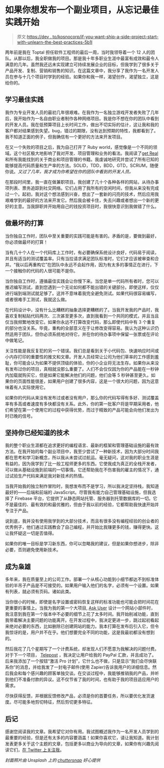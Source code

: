 # 如果你想发布一个副业项目，从忘记最佳实践开始

> 原文:[https://dev . to/kosnocorp/if-you-want-ship-a-side-project-start-with-unlearn-the-best-practices-5b1l](https://dev.to/kossnocorp/if-you-want-to-ship-a-side-project-start-with-unlearning-the-best-practices-5b1l)

两年前是我在 Toptal 担任软件工程师的最后一周，当时我领导着一个 12 人的团队。从那以后，我全职做我的项目。那是我十年多职业生涯中最富有成效和最令人满意的几年。虽然我还远未实现建立可持续发展企业的目标，但我学到了很多关于产品开发、复制、营销和销售的知识。在这篇文章中，我分享了我作为一名开发人员在参与十几个项目时学到的经验。如果你和我一样，渴望创作，渴望独立，这是给你的。

## [](#learning-the-best-practices)学习最佳实践

我作为专业开发人员的最初几年很艰难。在我作为一名独立游戏开发者失败了几年后，我开始作为一名自由职业者制作各种网络项目。我是你不想在你的团队中看到的开发人员。我在低预算项目上长时间工作，做出不切实际的估计，这让我和我的客户都对结果感到失望。bug，错过的期限，没有达到预期的特性，我都看到了。我不知道正面的例子，但我确信有一个更好的方法来开发项目。

在又一个失败的项目之后，我为自己打开了 Ruby world，感觉像是一个不同的领域。这个社区极大地影响了我对开发、项目管理和业务的看法。我阅读了[get Real](https://basecamp.com/books/getting-real)和所有我能找到的关于商业和项目管理的书籍。我虔诚地研究并尝试了所有已知的能够提高代码质量和生产率的方法。SOLID，TDD，BDD，GTD，SCRUM，随便你说。*又过了几年，我才成为你希望在你的团队中看到的开发人员。*

在那段时间里，我一直在做兼职项目。我创建了几十个各种各样的网站，从待办事项列表、票务追踪到社交网络。它们占用了我所有的空闲时间，但我从来没有完成过一个。起初，我对这个想法感到兴奋，想出了一套新的闪亮的技术，然后应用我艰难学到的最好的方法来开发它。然后我会被卡住，失去兴趣或者想出一个新的更好的主意。当我辞职并开始用自己的钱投资项目时，我很快意识到我做错了什么。

## [](#do-your-worst)做最坏的打算

当你独自工作时，团队中至关重要的实践可能是有害的。矛盾的是，要做到最好，你必须做最坏的打算！

当有几十个人在一个代码库上工作时，有必要确保系统设计良好，代码易于阅读，并且有适当的测试覆盖率。只有当拉请求满足团队标准时，它们才应该被审查和合并。“我以后再重构它”在团队中永远不会起作用，因为有太多的事情正在进行，下一个接触你的代码的人很可能不是你。

当你独自工作时，遵循最佳实践会让你慢下来。当您是单一代码所有者时，您可以推迟编写测试，直到您遇到一个无论如何都不能出错的关键部分。即使这样，仅仅进行端到端测试就足够了。这并不意味着我完全避免测试。如果代码很容易编写，或者很难手工测试，我就这么做。

在代码设计中，没有什么比糟糕的抽象选择更糟糕的了。当我开发我的产品时，我喜欢复制粘贴代码两次、三次甚至更多次，直到我看到一个共同的模式，并且当且仅当我频繁地改变它。如果你永远不打算改变代码，那么即使代码中有 3 个重复的部分也没关系。毕竟，重构的全部意义在于让修改变得容易。我认为这种认识仍然适用于团队，但你必须系统地对待它，并在你的待办事项中保留一张票或在评论中做笔记。

关注性能是我反复犯的另一个错误。我们总是看到关于小代码包、快速响应时间或小内存打印的重要性的推文和文章。开发人员经常让公司为他们草率的工作感到羞耻，你可能会认为如果不提供顶级的体验，你的小企业将无法生存。如果你从来没有发布过你的项目，真相就没那么重要了。人们不会仅仅因为你的产品能在一秒钟内加载就购买它，但是如果它能解决他们的问题，他们会等 5 秒钟甚至更久。如果你的页面性能很差，如果用户创建了很多内容，这是一个很大的问题，因为这意味着有人实际使用它。

如果你的代码从来没有发布过或者没有用户，那么你的代码写得有多好、测试覆盖率有多高或者速度有多快都没有关系。此外，你的第一批客户将是早期采用者，他们希望在第一个使用它的过程中获得优势，而过于精致的产品可能会向他们发出为时已晚的信号。

## 坚持你已经知道的技术

我的整个职业生涯都在追求更好的编程语言、最新的框架和管理基础设施的最有效方法。在我开始的每个副业项目中，我至少尝试了一种新技术，因为大部分时间我都在思考和学习新概念，所以我从未尝试过航运。毫无疑问，这对我的职业生涯是有益的，因为我学到了比一般工程师更多的东西。它使我成为真正的全栈开发者，可以做从基础设施到前端的一切事情。它还帮助我在不伤害我的雇主的情况下，通过试验生产代码来满足我对新技术的热情。

当我开始我的独立制作冒险时，我想发布而不是学习，所以我决定坚持栈，我知道最好的——后端和前端的 JavaScript。尽管我有能力自己管理基础设施，但我选择了 Firebase 平台，它提供了从静态网站托管、服务器到托管数据库的一切。它不是最佳的、最有效的和最优雅的，但由于我以前的经验，它都帮助我快速开始并专注于产品。

说到底，我并没有使用我学到的大部分技术，而且有很多没有编程经验的创业者的优秀例子，他们通过实践教会了自己编程，并开始比我赚更多的钱，赚得更快。这让我怀疑这一切是否值得。

如果你的唯一目标是学习新东西，你可以忽略我的建议，但是如果你想进步，除非必要，否则避免使用新技术。

## [](#be-lean)成为枭雄

多年来，我在质量至上的公司工作。部署一个从核心功能到小细节都达不到标准体验的半吊子产品是不可接受的。如果用户输入他们的名字，必须有一个设置。如果有列表，就必须有页码。诸如此类。

当你很小的时候，即使是名字设置或密码恢复这样的标准功能也可能会把时间花在更重要的事情上。当我为我的第一个大项目, [Ask User](https://askuser.xyz/) 设计一个网站小部件时，我注意到我在第一个版本中不必要的细节上花了太多时间。我开始削减功能，直到我带着解决主要问题的功能离开。在开发过程中，我决定更进一步，跳过起初看起来绝对必要的东西，比如删除已创建网站的能力。我本打算在发布后引入它，但令我惊讶的是，用户并不在乎。他们想要完全不同的功能，这是我最初都没有想到的。

然后我花了几个星期写了一个计费系统，却发现人们不愿意为我解决的问题付费。对于下一个项目， [Telepost](https://telepost.io/) ，我决定让用户给我的 PayPal 汇款，并且成功了。后来我添加了一个按钮“激活 Pro 计划”，它什么也不做，只是显示“我们会尽快联系你”的消息，并给我发了一封电子邮件(使用 Zapier)告诉我用户的详细信息。然后我会和每个感兴趣的顾客单独交谈。在交谈过程中，我能够推销我的产品，并听到他们不准备付款的异议。这不仅节省了我的时间，也有助于我的项目适应用户的需求。

尽快获得反馈，并根据反馈修改产品，必须是你的首要任务，所以要优化发货速度。尽可能多地剪切特征，然后剪切更多特征。

## [](#afterword)后记

感谢您阅读我的文章。我希望它对你有用。我试图概述我作为一名开发人员学到的最重要的经验，但是还有太多的内容要涵盖！如果你喜欢它，请让我知道。我计划发表更多关于这个主题的文章，包括更多以商业为导向的文章，如果你有兴趣先阅读它们，[在 Twitter 上关注我](https://twitter.com/kossnocorp)。

*封面照片由 Unsplash 上的 [chuttersnap](https://unsplash.com/photos/9cCeS9Sg6nU) 好心提供*